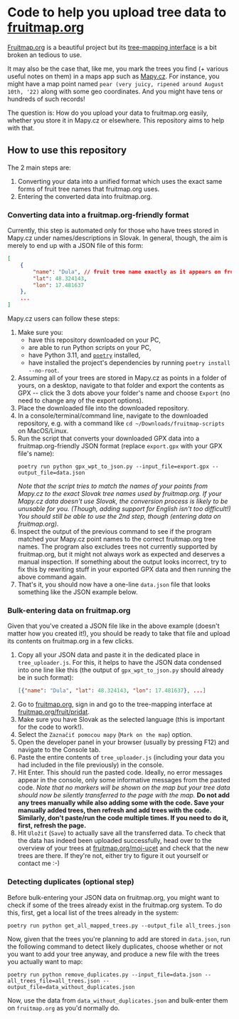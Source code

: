 # Code to help you upload tree data to [fruitmap.org](https://www.fruitmap.org/)

[Fruitmap.org](https://www.fruitmap.org/) is a beautiful project but its [tree-mapping interface](https://www.fruitmap.org/fruit/pridat) is a bit broken an tedious to use.

It may also be the case that, like me, you mark the trees you find (+ various useful notes on them) in a maps app such as [Mapy.cz](https://en.mapy.cz). For instance, you might have a map point named `pear (very juicy, ripened around August 10th, '22)` along with some geo coordinates. And you might have tens or hundreds of such records!

The question is: How do you upload your data to fruitmap.org easily, whether you store it in Mapy.cz or elsewhere. This repository aims to help with that.

## How to use this repository

The 2 main steps are:
1. Converting your data into a unified format which uses the exact same forms of fruit tree names that fruitmap.org uses.
1. Entering the converted data into fruitmap.org.

### Converting data into a fruitmap.org-friendly format

Currently, this step is automated only for those who have trees stored in Mapy.cz under names/descriptions in Slovak. In general, though, the aim is merely to end up with a JSON file of this form:
```json
[
	{
		"name": "Dula", // fruit tree name exactly as it appears on fruitmap.org 
		"lat": 48.324143,
		"lon": 17.481637
	},
	...
]
```
Mapy.cz users can follow these steps:
1. Make sure you:
	- have this repository downloaded on your PC,
	- are able to run Python scripts on your PC,
	- have Python 3.11, and [`poetry`](https://python-poetry.org/docs/#installation) installed,
	- have installed the project's dependencies by running `poetry install --no-root`.
1. Assuming all of your trees are stored in Mapy.cz as points in a folder of yours, on a desktop, navigate to that folder and export the contents as GPX -- click the 3 dots above your folder's name and choose `Export` (no need to change any of the export options).
1. Place the downloaded file into the downloaded repository.
1. In a console/terminal/command line, navigate to the downloaded repository, e.g. with a command like `cd ~/Downloads/fruitmap-scripts` on MacOS/Linux.
1. Run the script that converts your downloaded GPX data into a fruitmap.org-friendly JSON format (replace `export.gpx` with your GPX file's name):
	```shell
	poetry run python gpx_wpt_to_json.py --input_file=export.gpx --output_file=data.json
	```
	_Note that the script tries to match the names of your points from Mapy.cz to the exact Slovak tree names used by fruitmap.org. If your Mapy.cz data doesn't use Slovak, the conversion process is likely to be unusable for you. (Though, adding support for English isn't too difficult!) You should still be able to use the 2nd step, though (entering data on fruitmap.org)._
1. Inspect the output of the previous command to see if the program matched your Mapy.cz point names to the correct fruitmap.org tree names. The program also excludes trees not currently supported by fruitmap.org, but it might not always work as expected and deserves a manual inspection. If something about the output looks incorrect, try to fix this by rewriting stuff in your exported GPX data and then running the above command again.
1. That's it, you should now have a one-line `data.json` file that looks something like the JSON example below.

### Bulk-entering data on fruitmap.org

Given that you've created a JSON file like in the above example (doesn't matter how you created it!), you should be ready to take that file and upload its contents on fruitmap.org in a few clicks.

1. Copy all your JSON data and paste it in the dedicated place in `tree_uploader.js`. For this, it helps to have the JSON data condensed into one line like this (the output of `gpx_wpt_to_json.py` should already be in such format):
	```json
	[{"name": "Dula", "lat": 48.324143, "lon": 17.481637}, ...]
	```
1. Go to [fruitmap.org](https://www.fruitmap.org/), sign in and go to the tree-mapping interface at [fruitmap.org/fruit/pridat](https://www.fruitmap.org/fruit/pridat).
1. Make sure you have Slovak as the selected language (this is important for the code to work!).
1. Select the `Zaznačiť pomocou mapy` (`Mark on the map`) option.
1. Open the developer panel in your browser (usually by pressing F12) and navigate to the Console tab.
1. Paste the entire contents of `tree_uploader.js` (including your data you had included in the file previously) in the console.
1. Hit Enter. This should run the pasted code. Ideally, no error messages appear in the console, only some informative messages from the pasted code.
	_Note that no markers will be shown on the map but your tree data should now be silently transferred to the page with the map._ **Do not add any trees manually while also adding some with the code. Save your manually added trees, then refresh and add trees with the code. Similarly, don't paste/run the code multiple times. If you need to do it, first, refresh the page.**
1. Hit `Uložiť` (`Save`) to actually save all the transferred data. To check that the data has indeed been uploaded successfully, head over to the overview of your trees at [fruitmap.org/moj-ucet](https://www.fruitmap.org/moj-ucet) and check that the new trees are there. If they're not, either try to figure it out yourself or contact me :-)

### Detecting duplicates (optional step)

Before bulk-entering your JSON data on fruitmap.org, you might want to check if some of the trees already exist in the fruitmap.org system. To do this, first, get a local list of the trees already in the system:
```shell
poetry run python get_all_mapped_trees.py --output_file all_trees.json
```
Now, given that the trees you're planning to add are stored in `data.json`, run the following command to detect likely duplicates, choose whether or not you want to add your tree anyway, and produce a new file with the trees you actually want to map:
```shell
poetry run python remove_duplicates.py --input_file=data.json --all_trees_file=all_trees.json --output_file=data_without_duplicates.json
```
Now, use the data from `data_without_duplicates.json` and bulk-enter them on `fruitmap.org` as you'd normally do.
